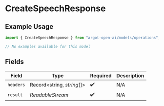 # CreateSpeechResponse

## Example Usage

```typescript
import { CreateSpeechResponse } from "argot-open-ai/models/operations";

// No examples available for this model
```

## Fields

| Field                        | Type                         | Required                     | Description                  |
| ---------------------------- | ---------------------------- | ---------------------------- | ---------------------------- |
| `headers`                    | Record<string, *string*[]>   | :heavy_check_mark:           | N/A                          |
| `result`                     | *ReadableStream<Uint8Array>* | :heavy_check_mark:           | N/A                          |